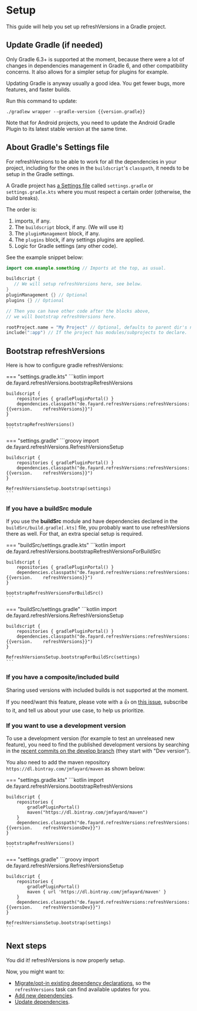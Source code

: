 # Setup

This guide will help you set up refreshVersions in a Gradle project.

## Update Gradle (if needed)

Only Gradle 6.3+ is supported at the moment, because there were a lot of changes in dependencies management in Gradle 6, and other compatibility concerns. It also allows for a simpler setup for plugins for example.

Updating Gradle is anyway usually a good idea. You get fewer bugs, more
features, and faster builds.

Run this command to update:

```shell
./gradlew wrapper --gradle-version {{version.gradle}}
```

Note that for Android projects, you need to update the Android Gradle Plugin to its latest stable version at the same time.

## About Gradle's Settings file

For refreshVersions to be able to work for all the dependencies in your project, including for the ones in the `buildscript`'s `classpath`, it needs to be setup in the Gradle settings.

A Gradle project has [a Settings file](https://docs.gradle.org/current/userguide/build_lifecycle.html#sec:settings_file) called `settings.gradle`  or `settings.gradle.kts` where you must respect a certain order (otherwise, the build breaks).

The order is:
1. imports, if any.
2. The `buildscript` block, if any. (We will use it)
3. The `pluginManagement` block, if any.
4. The `plugins` block, if any settings plugins are applied.
5. Logic for Gradle settings (any other code).

See the example snippet below:

```kotlin
import com.example.something // Imports at the top, as usual.

buildscript {
   // We will setup refreshVersions here, see below.
}
pluginManagement {} // Optional
plugins {} // Optional

// Then you can have other code after the blocks above,
// we will bootstrap refreshVersions here.

rootProject.name = "My Project" // Optional, defaults to parent dir's name.
include(":app") // If the project has modules/subprojects to declare.
```

## Bootstrap refreshVersions

Here is how to configure gradle refreshVersions:

=== "settings.gradle.kts"
    ```kotlin
    import de.fayard.refreshVersions.bootstrapRefreshVersions

    buildscript {
        repositories { gradlePluginPortal() }
        dependencies.classpath("de.fayard.refreshVersions:refreshVersions:{{version.    refreshVersions}}")
    }

    bootstrapRefreshVersions()
    ```

=== "settings.gradle"
    ```groovy
    import de.fayard.refreshVersions.RefreshVersionsSetup

    buildscript {
        repositories { gradlePluginPortal() }
        dependencies.classpath("de.fayard.refreshVersions:refreshVersions:{{version.    refreshVersions}}")
    }

    RefreshVersionsSetup.bootstrap(settings)
    ```


### If you have a buildSrc module

If you use the **buildSrc** module and have dependencies declared in the `buildSrc/build.gradle[.kts]` file, you probably want to use refreshVersions there as well. For that, an extra special setup is required.

=== "buildSrc/settings.gradle.kts"
    ```kotlin
    import de.fayard.refreshVersions.bootstrapRefreshVersionsForBuildSrc

    buildscript {
        repositories { gradlePluginPortal() }
        dependencies.classpath("de.fayard.refreshVersions:refreshVersions:{{version.    refreshVersions}}")
    }

    bootstrapRefreshVersionsForBuildSrc()
    ```

=== "buildSrc/settings.gradle"
    ```kotlin
    import de.fayard.refreshVersions.RefreshVersionsSetup

    buildscript {
        repositories { gradlePluginPortal() }
        dependencies.classpath("de.fayard.refreshVersions:refreshVersions:{{version.    refreshVersions}}")
    }

    RefreshVersionsSetup.bootstrapForBuildSrc(settings)
    ```


### If you have a composite/included build

Sharing used versions with included builds is not supported at the moment.

If you need/want this feature, please vote with a 👍 on [this issue]({{link.issues}}/205), subscribe to it, and tell us about your use case, to help us prioritize.

### If you want to use a development version

To use a development version (for example to test an unreleased new feature), you need to find the published development versions by searching in the
[recent commits on the develop branch]({{link.github}}/commits/develop) (they start with "Dev version").

You also need to add the maven repository `https://dl.bintray.com/jmfayard/maven` as shown below:

=== "settings.gradle.kts"
    ```kotlin
    import de.fayard.refreshVersions.bootstrapRefreshVersions

    buildscript {
        repositories {
            gradlePluginPortal()
            maven("https://dl.bintray.com/jmfayard/maven")
        }
        dependencies.classpath("de.fayard.refreshVersions:refreshVersions:{{version.    refreshVersionsDev}}")
    }

    bootstrapRefreshVersions()
    ```

=== "settings.gradle"
    ```groovy
    import de.fayard.refreshVersions.RefreshVersionsSetup

    buildscript {
        repositories {
            gradlePluginPortal()
            maven { url 'https://dl.bintray.com/jmfayard/maven' }
        }
        dependencies.classpath("de.fayard.refreshVersions:refreshVersions:{{version.    refreshVersionsDev}}")
    }

    RefreshVersionsSetup.bootstrap(settings)
    ```

## Next steps

You did it! refreshVersions is now properly setup.

Now, you might want to:

- [Migrate/opt-in existing dependency declarations]({{link.site}}/migration), so the `refreshVersions` task can find available updates for you.
- [Add new dependencies]({{link.site}}/add-dependencies).
- [Update dependencies]({{link.site}}/update-dependencies).
